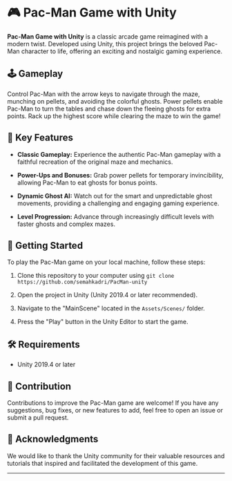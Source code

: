 # 🎮 Pac-Man Game with Unity

**Pac-Man Game with Unity** is a classic arcade game reimagined with a modern twist. Developed using Unity, this project brings the beloved Pac-Man character to life, offering an exciting and nostalgic gaming experience.

## 🕹️ Gameplay

Control Pac-Man with the arrow keys to navigate through the maze, munching on pellets, and avoiding the colorful ghosts. Power pellets enable Pac-Man to turn the tables and chase down the fleeing ghosts for extra points. Rack up the highest score while clearing the maze to win the game!

## 🚀 Key Features

- **Classic Gameplay:** Experience the authentic Pac-Man gameplay with a faithful recreation of the original maze and mechanics.

- **Power-Ups and Bonuses:** Grab power pellets for temporary invincibility, allowing Pac-Man to eat ghosts for bonus points.

- **Dynamic Ghost AI:** Watch out for the smart and unpredictable ghost movements, providing a challenging and engaging gaming experience.

- **Level Progression:** Advance through increasingly difficult levels with faster ghosts and complex mazes.

## 🚀 Getting Started

To play the Pac-Man game on your local machine, follow these steps:

1. Clone this repository to your computer using `git clone https://github.com/semahkadri/PacMan-unity`

2. Open the project in Unity (Unity 2019.4 or later recommended).

3. Navigate to the "MainScene" located in the `Assets/Scenes/` folder.

4. Press the "Play" button in the Unity Editor to start the game.

## 🛠️ Requirements

- Unity 2019.4 or later

## 🤝 Contribution

Contributions to improve the Pac-Man game are welcome! If you have any suggestions, bug fixes, or new features to add, feel free to open an issue or submit a pull request.

## 🌟 Acknowledgments

We would like to thank the Unity community for their valuable resources and tutorials that inspired and facilitated the development of this game.

---
